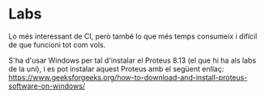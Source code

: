 # Labs
Lo més interessant de CI, però també lo que més temps consumeix i difícil de que funcioni tot com vols.

S'ha d'usar Windows per tal d'instalar el Proteus 8.13 (el que hi ha als labs de la uni), i es pot instalar aquest Proteus amb el següent enllaç: https://www.geeksforgeeks.org/how-to-download-and-install-proteus-software-on-windows/
